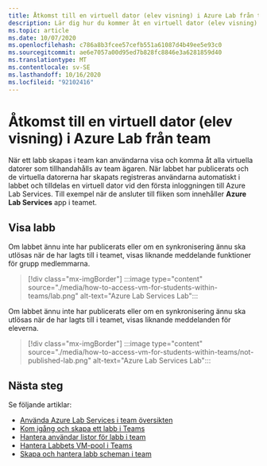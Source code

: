 ```yaml
---
title: Åtkomst till en virtuell dator (elev visning) i Azure Lab från team
description: Lär dig hur du kommer åt en virtuell dator (elev visning) i Azure Lab från Teams.
ms.topic: article
ms.date: 10/07/2020
ms.openlocfilehash: c786a8b3fcee57cefb551a61087d4b49ee5e93c0
ms.sourcegitcommit: ae6e7057a00d95ed7b828fc8846e3a6281859d40
ms.translationtype: MT
ms.contentlocale: sv-SE
ms.lasthandoff: 10/16/2020
ms.locfileid: "92102416"
---
```

# <a name="access-a-vm-student-view-in-azure-lab-from-teams"></a>Åtkomst till en virtuell dator (elev visning) i Azure Lab från team

När ett labb skapas i team kan användarna visa och komma åt alla virtuella datorer som tillhandahålls av team ägaren. När labbet har publicerats och de virtuella datorerna har skapats registreras användarna automatiskt i labbet och tilldelas en virtuell dator vid den första inloggningen till Azure Lab Services. Till exempel när de ansluter till fliken som innehåller **Azure Lab Services** app i teamet. 

## <a name="view-labs"></a>Visa labb

Om labbet ännu inte har publicerats eller om en synkronisering ännu ska utlösas när de har lagts till i teamet, visas liknande meddelande funktioner för grupp medlemmarna.

> [!div class="mx-imgBorder"]
> :::image type="content" source="./media/how-to-access-vm-for-students-within-teams/lab.png" alt-text="Azure Lab Services Lab":::

Om labbet ännu inte har publicerats eller om en synkronisering ännu ska utlösas när de har lagts till i teamet, visas liknande meddelanden för eleverna.

> [!div class="mx-imgBorder"]
> :::image type="content" source="./media/how-to-access-vm-for-students-within-teams/not-published-lab.png" alt-text="Azure Lab Services Lab":::

## <a name="next-steps"></a>Nästa steg

Se följande artiklar:

- [Använda Azure Lab Services i team översikten](lab-services-within-teams-overview.md)
- [Kom igång och skapa ett labb i Teams](how-to-get-started-create-lab-within-teams.md)
- [Hantera användar listor för labb i team](how-to-manage-user-lists-within-teams.md)
- [Hantera Labbets VM-pool i Teams](how-to-manage-vm-pool-within-teams.md)
- [Skapa och hantera labb scheman i team](how-to-create-schedules-within-teams.md)
